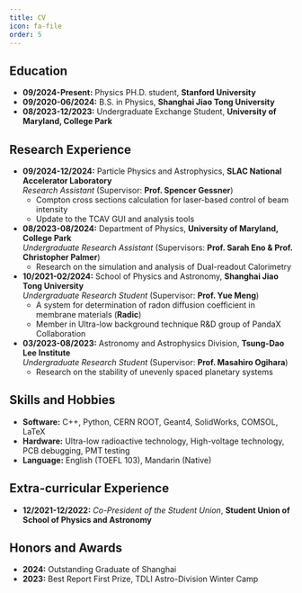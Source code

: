 ```yaml
---
title: CV
icon: fa-file
order: 5
---
```


<div style="text-align:left;">
  <h2>Education</h2>
  <ul>
    <li><strong>09/2024-Present:</strong> Physics PH.D. student, <strong>Stanford University</strong></li>
    <li><strong>09/2020-06/2024:</strong> B.S. in Physics, <strong>Shanghai Jiao Tong University</strong></li>
    <li><strong>08/2023-12/2023:</strong> Undergraduate Exchange Student, <strong>University of Maryland, College Park</strong></li>
  </ul>
</div>

<div style="text-align:left;">
  <h2>Research Experience</h2>
  <ul>
    <li><strong>09/2024-12/2024:</strong> Particle Physics and Astrophysics, <strong>SLAC National Accelerator Laboratory</strong><br>
      <em>Research Assistant</em> (Supervisor: <strong>Prof. Spencer Gessner</strong>)<br>
      <ul>
        <li>Compton cross sections calculation for laser-based control of beam intensity</li>
        <li>Update to the TCAV GUI and analysis tools</li>
      </ul>
    </li>
    <li><strong>08/2023-08/2024:</strong> Department of Physics, <strong>University of Maryland, College Park</strong><br>
      <em>Undergraduate Research Assistant</em> (Supervisors: <strong>Prof. Sarah Eno & Prof. Christopher Palmer</strong>)<br>
      <ul>
        <li>Research on the simulation and analysis of Dual-readout Calorimetry</li>
      </ul>
    </li>
    <li><strong>10/2021-02/2024:</strong> School of Physics and Astronomy, <strong>Shanghai Jiao Tong University</strong><br>
      <em>Undergraduate Research Student</em> (Supervisor: <strong>Prof. Yue Meng</strong>)<br>
      <ul>
        <li>A system for determination of radon diffusion coefficient in membrane materials (<strong>Radic</strong>)</li>
        <li>Member in Ultra-low background technique R&D group of PandaX Collaboration</li>
      </ul>
    </li>
    <li><strong>03/2023-08/2023:</strong> Astronomy and Astrophysics Division, <strong>Tsung-Dao Lee Institute</strong><br>
      <em>Undergraduate Research Student</em> (Supervisor: <strong>Prof. Masahiro Ogihara</strong>)<br>
      <ul>
        <li>Research on the stability of unevenly spaced planetary systems</li>
      </ul>
    </li>
  </ul>

  <h2>Skills and Hobbies</h2>
  <ul>
    <li><strong>Software:</strong> C++, Python, CERN ROOT, Geant4, SolidWorks, COMSOL, LaTeX</li>
    <li><strong>Hardware:</strong> Ultra-low radioactive technology, High-voltage technology, PCB debugging, PMT testing</li>
    <li><strong>Language:</strong> English (TOEFL 103), Mandarin (Native)</li>
  </ul>

  <h2>Extra-curricular Experience</h2>
  <ul>
    <li><strong>12/2021-12/2022:</strong> <em>Co-President of the Student Union</em>, <strong>Student Union of School of Physics and Astronomy</strong></li>
  </ul>

  <h2>Honors and Awards</h2>
  <ul>
    <li><strong>2024:</strong> Outstanding Graduate of Shanghai</li>
    <li><strong>2023:</strong> Best Report First Prize, TDLI Astro-Division Winter Camp</li>
  </ul>
</div>
